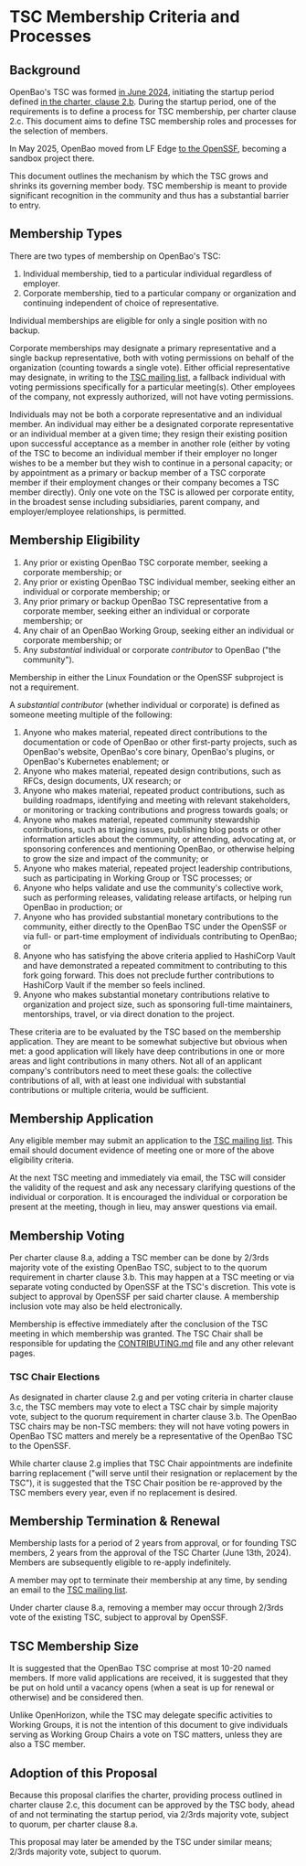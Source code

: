 # TSC Membership Criteria and Processes

## Background

OpenBao's TSC was formed [in June 2024](https://wiki.lfedge.org/display/OH/2024-06-13+OpenBao+TSC+Meeting), initiating the startup period defined [in the charter, clause 2.b](https://github.com/openbao/openbao/blob/main/CHARTER.md). During the startup period, one of the requirements is to define a process for TSC membership, per charter clause 2.c. This document aims to define TSC membership roles and processes for the selection of members.

In May 2025, OpenBao moved from LF Edge [to the OpenSSF](https://github.com/ossf/tac/pull/461), becoming a sandbox project there.

This document outlines the mechanism by which the TSC grows and shrinks its governing member body. TSC membership is meant to provide significant recognition in the community and thus has a substantial barrier to entry.

## Membership Types

There are two types of membership on OpenBao's TSC:

1. Individual membership, tied to a particular individual regardless of employer.
2. Corporate membership, tied to a particular company or organization and continuing independent of choice of representative.

Individual memberships are eligible for only a single position with no backup.

Corporate memberships may designate a primary representative and a single backup representative, both with voting permissions on behalf of the organization (counting towards a single vote). Either official representative may designate, in writing to the [TSC mailing list](https://lists.openssf.org/g/openbao-tsc), a fallback individual with voting permissions specifically for a particular meeting(s). Other employees of the company, not expressly authorized, will not have voting permissions.

Individuals may not be both a corporate representative and an individual member. An individual may either be a designated corporate representative or an individual member at a given time; they resign their existing position upon successful acceptance as a member in another role (either by voting of the TSC to become an individual member if their employer no longer wishes to be a member but they wish to continue in a personal capacity; or by appointment as a primary or backup member of a TSC corporate member if their employment changes or their company becomes a TSC member directly). Only one vote on the TSC is allowed per corporate entity, in the broadest sense including subsidiaries, parent company, and employer/employee relationships, is permitted.

## Membership Eligibility

1. Any prior or existing OpenBao TSC corporate member, seeking a corporate membership; or
2. Any prior or existing OpenBao TSC individual member, seeking either an individual or corporate membership; or
3. Any prior primary or backup OpenBao TSC representative from a corporate member, seeking either an individual or corporate membership; or
4. Any chair of an OpenBao Working Group, seeking either an individual or corporate membership; or
5. Any _substantial_ individual or corporate _contributor_ to OpenBao ("the community").

Membership in either the Linux Foundation or the OpenSSF subproject is not a requirement.

A _substantial contributor_ (whether individual or corporate) is defined as someone meeting multiple of the following:

1. Anyone who makes material, repeated direct contributions to the documentation or code of OpenBao or other first-party projects, such as OpenBao's website, OpenBao's core binary, OpenBao's plugins, or OpenBao's Kubernetes enablement; or
2. Anyone who makes material, repeated design contributions, such as RFCs, design documents, UX research; or
3. Anyone who makes material, repeated product contributions, such as building roadmaps, identifying and meeting with relevant stakeholders, or monitoring or tracking contributions and progress towards goals; or
4. Anyone who makes material, repeated community stewardship contributions, such as triaging issues, publishing blog posts or other information articles about the community, or attending, advocating at, or sponsoring conferences and mentioning OpenBao, or otherwise helping to grow the size and impact of the community; or
5. Anyone who makes material, repeated project leadership contributions, such as participating in Working Group or TSC processes; or
6. Anyone who helps validate and use the community's collective work, such as performing releases, validating release artifacts, or helping run OpenBao in production; or
7. Anyone who has provided substantial monetary contributions to the community, either directly to the OpenBao TSC under the OpenSSF or via full- or part-time employment of individuals contributing to OpenBao; or
8. Anyone who has satisfying the above criteria applied to HashiCorp Vault and have demonstrated a repeated commitment to contributing to this fork going forward. This does not preclude further contributions to HashiCorp Vault if the member so feels inclined.
9. Anyone who makes substantial monetary contributions relative to organization and project size, such as sponsoring full-time maintainers, mentorships, travel, or via direct donation to the project.

These criteria are to be evaluated by the TSC based on the membership application. They are meant to be somewhat subjective but obvious when met: a good application will likely have deep contributions in one or more areas and light contributions in many others. Not all of an applicant company's contributors need to meet these goals: the collective contributions of all, with at least one individual with substantial contributions or multiple criteria, would be sufficient.

## Membership Application

Any eligible member may submit an application to the [TSC mailing list](https://lists.openssf.org/g/openbao-tsc). This email should document evidence of meeting one or more of the above eligibility criteria.

At the next TSC meeting and immediately via email, the TSC will consider the validity of the request and ask any necessary clarifying questions of the individual or corporation. It is encouraged the individual or corporation be present at the meeting, though in lieu, may answer questions via email.

## Membership Voting

Per charter clause 8.a, adding a TSC member can be done by 2/3rds majority vote of the existing OpenBao TSC, subject to to the quorum requirement in charter clause 3.b. This may happen at a TSC meeting or via separate voting conducted by OpenSSF at the TSC's discretion. This vote is subject to approval by OpenSSF per said charter clause. A membership inclusion vote may also be held electronically.

Membership is effective immediately after the conclusion of the TSC meeting in which membership was granted. The TSC Chair shall be responsible for updating the [CONTRIBUTING.md](https://github.com/openbao/openbao/blob/main/CONTRIBUTING.md#technical-steering-committee-tsc-members) file and any other relevant pages.

### TSC Chair Elections

As designated in charter clause 2.g and per voting criteria in charter clause 3.c, the TSC members may vote to elect a TSC chair by simple majority vote, subject to the quorum requirement in charter clause 3.b. The OpenBao TSC chairs may be non-TSC members: they will not have voting powers in OpenBao TSC matters and merely be a representative of the OpenBao TSC to the OpenSSF.

While charter clause 2.g implies that TSC Chair appointments are indefinite barring replacement ("will serve until their resignation or replacement by the TSC"), it is suggested that the TSC Chair position be re-approved by the TSC members every year, even if no replacement is desired.

## Membership Termination & Renewal

Membership lasts for a period of 2 years from approval, or for founding TSC members, 2 years from the approval of the TSC Charter (June 13th, 2024). Members are subsequently eligible to re-apply indefinitely.

A member may opt to terminate their membership at any time, by sending an email to the [TSC mailing list](https://lists.openssf.org/g/openbao-tsc).

Under charter clause 8.a, removing a member may occur through 2/3rds vote of the existing TSC, subject to approval by OpenSSF.

## TSC Membership Size

It is suggested that the OpenBao TSC comprise at most 10-20 named members. If more valid applications are received, it is suggested that they be put on hold until a vacancy opens (when a seat is up for renewal or otherwise) and be considered then.

Unlike OpenHorizon, while the TSC may delegate specific activities to Working Groups, it is not the intention of this document to give individuals serving as Working Group Chairs a vote on TSC matters, unless they are also a TSC member.

## Adoption of this Proposal

Because this proposal clarifies the charter, providing process outlined in charter clause 2.c, this document can be approved by the TSC body, ahead of and not terminating the startup period, via 2/3rds majority vote, subject to quorum, per charter clause 8.a.

This proposal may later be amended by the TSC under similar means; 2/3rds majority vote, subject to quorum.
